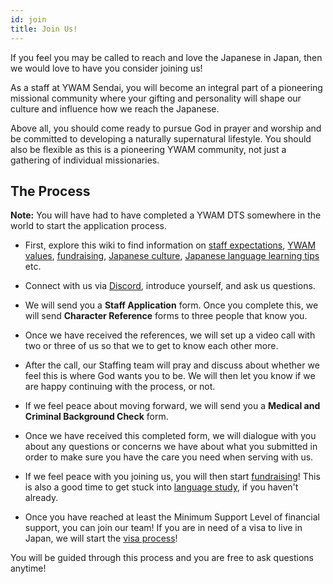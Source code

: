 ```yaml
---
id: join
title: Join Us!
---
```


If you feel you may be called to reach and love the Japanese in Japan, then we would love to have you consider joining us!

As a staff at YWAM Sendai, you will become an integral part of a pioneering missional community where your gifting and personality will shape our culture and influence how we reach the Japanese.

Above all, you should come ready to pursue God in prayer and worship and be committed to developing a naturally supernatural lifestyle. You should also be flexible as this is a pioneering YWAM community, not just a gathering of individual missionaries.

## The Process

**Note:** You will have had to have completed a YWAM DTS somewhere in the world to start the application process.

* First, explore this wiki to find information on [staff expectations](staffing.md), [YWAM values](../about/values.md), [fundraising](fundraising.md), [Japanese culture](../lifeinjapan/culture.md), [Japanese language learning tips](../lifeinjapan/language.md) etc.

* Connect with us via [Discord](communication.md), introduce yourself, and ask us questions.

* We will send you a **Staff Application** form. Once you complete this, we will send **Character Reference** forms to three people that know you.

* Once we have received the references, we will set up a video call with two or three of us so that we to get to know each other more.

* After the call, our Staffing team will pray and discuss about whether we feel this is where God wants you to be. We will then let you know if we are happy continuing with the process, or not.

* If we feel peace about moving forward, we will send you a **Medical and Criminal Background Check** form.

* Once we have received this completed form, we will dialogue with you about any questions or concerns we have about what you submitted in order to make sure you have the care you need when serving with us.

* If we feel peace with you joining us, you will then start [fundraising](fundraising.md)! This is also a good time to get stuck into [language study](../lifeinjapan/language.md), if you haven't already.

* Once you have reached at least the Minimum Support Level of financial support, you can join our team! If you are in need of a visa to live in Japan, we will start the [visa process](visaApply.md)!

You will be guided through this process and you are free to ask questions anytime!